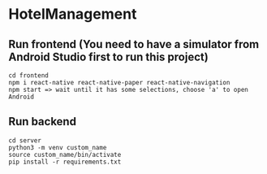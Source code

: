﻿# HotelManagement

## Run frontend (You need to have a simulator from Android Studio first to run this project)

```
cd frontend
npm i react-native react-native-paper react-native-navigation
npm start => wait until it has some selections, choose 'a' to open Android
```

## Run backend

```
cd server
python3 -m venv custom_name
source custom_name/bin/activate
pip install -r requirements.txt
```
